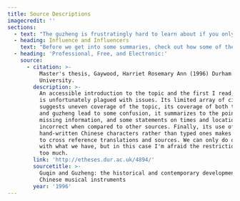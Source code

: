 ```yaml
---
title: Source Descriptions
imagecredit: ''
sections:
  - text: "The guzheng is frustratingly hard to learn about if you only speak English. Most English web results are copies of older versions of English Wikipedia's article, are promotional in nature, or are so specific they leave out great information. Non-web sources are frustratingly superficial, a challenge to find, and/or confounded by translation and language issues.\r\n\n\r\n\nThe shining exception to this problem is the best English-Language resource that is freely available: \"T[he emergence of the Chinese zheng : traditional context, contemporary evolution, and cultural identity](https://open.library.ubc.ca/cIRcle/collections/ubctheses/24/items/1.0073945)\" a PhD thesis by Dr. Mei Han written in 2013 for the University of British Columbia. The author, Dr. Han (韓梅) ([personal site](http://www.mei-han.com/meihan.html)) is an accomplished performer, skilled researcher, and certainly not the least importantly for the sake of this project, fluent in both English and Chinese. Her thesis is based on her original research, interviews with informed people in the zheng world, and her translations from Chinese-language sources. Her expertise has been recognized by the editors of The New Grove Dictionary of Music and Musicians who asked her to write the entry on the guzheng. Dr. Han is the gold standard for English-Language guzheng resources."
  - heading: Influence and Influencers
    text: "Before we get into some summaries, check out how some of these sources have impacted each other over time. Some bodies of work are cited by almost everyone: Tsai-Ping Liang, Cao Zheng, and Te-Yuan Cheng have bodies of work that appear in most every source I reference. Their perspectives continue to have direct and indirect influence on how we think and talk about the instrument today.\r\n\n\r\n\nOthers such as my beloved Ferguson, Kwok, and Kao have not been cited by the later works I've so far compiled. While they each have their own contributions I don't believe they have been assimilated into the general body of guzheng knowledge.\r\n\n\r\n\nChen, Cheng, and Han, on the other hand, continue to influence today's understandings. While this diagram ends with Han 2013, her paper's statistics show 3300 downloads since publication with 2000 downloads heading to Beijing in 2016 and 2017. That suggests her work is being actively considered. \r\n\n\r\n\nI made this chart to help us keep in mind: If all the sources cite the works of Te-Yuan Cheng, how much of those later works are repeating his conclusions and how much are they challenging and enhancing? It would be wonderful to make a diagram with the many, many non-English sources but current logistics prevent me from doing so. Email me if you are up to the challenge.  \r\n\n\r\n\nOn to the Sources!\n\nBelow are noteworthy sources I've read and summarized. Researched sources you can view online, printed sources you have to buy or borrow, and websites are sorted out. Citations for these and all other sources are available on the Bibliography and Further Reading pages."
  - heading: 'Professional, Free, and Electronic:'
    source:
      - citation: >-
          Master's thesis, Gaywood, Harriet Rosemary Ann (1996) Durham
          University.
        description: >-
          An accessible introduction to the topic and the first I read, Gaywood
          is unfortunately plagued with issues. Its limited array of citations
          suggests uneven coverage of the topic, its coverage of both the qin
          and guzheng lead to some confusion, it summarizes to the point of
          missing information, and some statements on times and locations appear
          incorrect when compared to other sources. Finally, its use of
          hand-written Chinese characters rather than typed ones makes it harder
          to cross reference translations and sources. We can only do our best
          with what we have, but in this case I'm afraid the restrictions proved
          too much.
        link: 'http://etheses.dur.ac.uk/4894/'
        sourcetitle: >-
          Guqin and Guzheng: the historical and contemporary development of two
          Chinese musical instruments
        year: '1996'
---
```


